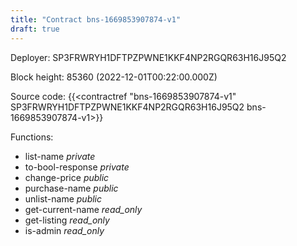 ```yaml
---
title: "Contract bns-1669853907874-v1"
draft: true
---
```

Deployer: SP3FRWRYH1DFTPZPWNE1KKF4NP2RGQR63H16J95Q2


 



Block height: 85360 (2022-12-01T00:22:00.000Z)

Source code: {{<contractref "bns-1669853907874-v1" SP3FRWRYH1DFTPZPWNE1KKF4NP2RGQR63H16J95Q2 bns-1669853907874-v1>}}

Functions:

* list-name _private_
* to-bool-response _private_
* change-price _public_
* purchase-name _public_
* unlist-name _public_
* get-current-name _read_only_
* get-listing _read_only_
* is-admin _read_only_
